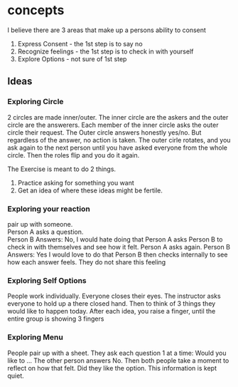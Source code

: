 # concepts 

I believe there are 3 areas that make up a persons ability to consent
1. Express Consent - the 1st step is to say no
1. Recognize feelings - the 1st step is to check in with yourself
1. Explore Options - not sure of 1st step


## Ideas

### Exploring Circle

2 circles are made inner/outer. The inner circle are the askers and the outer circle are the answerers. Each member of the inner circle asks the outer circle their request. The Outer circle answers honestly yes/no. But regardless of the answer, no action is taken. The outer cirle rotates, and you ask again to the next person until you have asked everyone from the whole circle. Then the roles flip and you do it again.

The Exercise is meant to do 2 things. 
1. Practice asking for something you want
1. Get an idea of where these ideas might be fertile. 

### Exploring your reaction

pair up with someone.   
Person A asks a question.   
Person B Answers:  No, I would hate doing that
Person A asks Person B to check in with themselves and see how it felt.
Person A asks again.
Person B Answers:  Yes I would love to do that
Person B then checks internally to see how each answer feels. They do not share this feeling


### Exploring Self Options 
People work individually. Everyone closes their eyes. The instructor asks everyone to hold up a there closed hand. Then to think of 3 things they would like to happen today. After each idea, you raise a finger, until the entire group is showing 3 fingers

### Exploring Menu  
People pair up with a sheet. They ask each question 1 at a time: Would you like to ...
The other person answers No.
Then both people take a moment to reflect on how that felt. Did they like the option. This information is kept quiet. 



